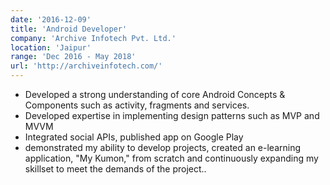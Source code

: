 ```yaml
---
date: '2016-12-09'
title: 'Android Developer'
company: 'Archive Infotech Pvt. Ltd.'
location: 'Jaipur'
range: 'Dec 2016 - May 2018'
url: 'http://archiveinfotech.com/'
---
```


- Developed a strong understanding of core Android Concepts & Components such as activity, fragments and services.
- Developed expertise in implementing design patterns such as MVP and MVVM
- Integrated social APIs, published app on Google Play
- demonstrated my ability to develop projects, created an e-learning application, "My Kumon," from scratch and continuously expanding my skillset to meet the demands of the project..
